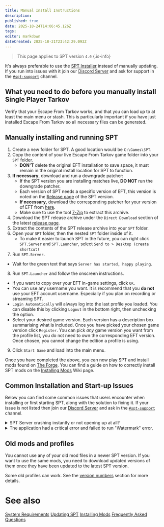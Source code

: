 ```yaml
---
title: Manual Install Instructions
description: 
published: true
date: 2025-10-24T14:06:45.126Z
tags: 
editor: markdown
dateCreated: 2025-10-21T23:42:29.093Z
---
```


> This page applies to SPT version `4.0`
{.is-info}

It's always preferable to use the [SPT Installer](/Installation_Guide) instead of manually updating. If you run into issues with it join our [Discord Server](http://discord.sp-tarkov.com/) and ask for support in the [`#spt-support`](https://discord.com/channels/875684761291599922/1172730102119944222) channel.

## What you need to do before you manually install Single Player Tarkov

Verify that your Escape From Tarkov works, and that you can load up to at least the main menu or stash.
This is particularly important if you have just installed Escape From Tarkov so all necessary files can be generated.

## Manually installing and running SPT

1. Create a new folder for SPT. A good location would be `C:\Games\SPT`.
2. Copy the content of your live Escape From Tarkov game folder into your `SPT` folder.
	- **DON'T** delete the original EFT installation to save space, it must remain in the original install location for SPT to function.
3. **If necessary**, download and run a downgrade patcher:
	- If the SPT version you are installing matches live, **DO NOT** run the downgrade patcher. 
	- Each version of SPT needs a specific version of EFT, this version is noted on the [Release page](https://github.com/sp-tarkov/build/releases/latest) of the SPT version.
	- **If necessary**, download the corresponding patcher for your version of EFT from [here](https://spt-mirror.refringe.com/patchers/).
	- Make sure to use the tool [7-Zip](https://www.7-zip.org/) to extract this archive.
4. Download the SPT release archive under the `Direct Download` section of the latest [release page](https://github.com/sp-tarkov/build/releases/latest).
5. Extract the contents of the SPT release archive into your `SPT` folder.
6. Open your `SPT` folder, then the nested `SPT` folder inside of it.
	- To make it easier to launch SPT in the future, you can right click `SPT.Server` and `SPT.Launcher`, select `Send to > Desktop (create shortcut)`
7. Run `SPT.Server`.
 - Wait for the green text that says `Server has started, happy playing`.
8. Run `SPT.Launcher` and follow the onscreen instructions.
 - If you want to copy over your EFT in-game settings, click `OK`. 
 - You can use any username you want. It is recommend that you **do not** use your EFT account username. Especially if you plan on recording or streaming SPT.
 - `Login Automatically` will always log into the last profile you loaded. You can disable this by clicking `Logout` in the bottom right, then unchecking the option.
 - Select your desired game version. Each version has a description box summarising what is included. Once you have picked your chosen game version click `Register`. You can pick *any* game version you want from the profile list, you do not need to own the corresponding EFT version. Once chosen, you cannot change the edition a profile is using.
9. Click `Start Game` and load into the main menu.

Once you have completed the above, you can now play SPT and install mods found on [The Forge](https://forge.sp-tarkov.com/). You can find a guide on how to correctly install SPT mods on the [Installing Mods](https://wiki.sp-tarkov.com/Installing_Mods) Wiki page.

## Common Installation and Start-up Issues
Below you can find some common issues that users encounter when installing or first starting SPT, along with the solution to fixing it. If your issue is not listed then join our [Discord Server](http://discord.sp-tarkov.com/) and ask in the [`#spt-support`](https://discord.com/channels/875684761291599922/1172730102119944222) channel.

<details>
<summary>SPT Server crashing instantly or not opening up at all?</summary>
Install both of the below .NET programs. If it states that they are already installed, then use the repair option. Restart your system after.
  
[Runtime 9.0.9](https://dotnet.microsoft.com/en-us/download/dotnet/thank-you/runtime-9.0.9-windows-x64-installer)
[ASP.NET 9.0.9](https://dotnet.microsoft.com/en-us/download/dotnet/thank-you/runtime-aspnetcore-9.0.9-windows-x64-installer)

</details>

<details>
<summary>The application had a critical error and failed to run "Watermark" error.</summary>

<img src="/failedshortcuts.png" style="border: 2px solid grey;" alt="Watermark Error">

This happens because you have moved the `SPT.Server` and/or the `SPT.Launcher`, out of your `[game folder]\SPT` folder. 
You will need to move these back into your `[game folder]\SPT` folder and create desktop shortcuts of these. You can do this by right-clicking the executables and then `Send To > Desktop (create shortcut)`.
</details>

## Old mods and profiles
You cannot use any of your old mod files in a newer SPT version. If you want to use the same mods, you need to download updated versions of them once they have been updated to the latest SPT version.

Some old profiles can work. See the [version numbers](https://wiki.sp-tarkov.com/Updating_SPT#version-numbers) section for more details.

# See also
[System Requirements](/system-requirements)
[Updating SPT](/Updating_SPT)
[Installing Mods](/Installing_Mods)
[Frequently Asked Questions](/FAQs_40)



